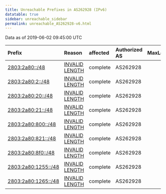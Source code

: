 ```yaml
---
title: Unreachable Prefixes in AS262928 (IPv6)
datatable: true
sidebar: unreachable_sidebar
permalink: unreachable_AS262928-v6.html
---
```


Data as of 2019-06-02 09:45:00 UTC


<div class="datatable-begin"></div>

| Prefix                                                           | Reason                                                                                                         | affected   | Authorized AS   |   MaxLength | Anchor                                         |   unreachable /48s |
|:-----------------------------------------------------------------|:---------------------------------------------------------------------------------------------------------------|:-----------|:----------------|------------:|:-----------------------------------------------|-------------------:|
| [2803:2a80::/48](https://stat.ripe.net/2803:2a80::/48)           | [INVALID LENGTH](https://rpki-validator.ripe.net/announcement-preview?asn=AS262928&prefix=2803:2a80::/48)      | complete   | AS262928        |          32 | [LACNIC](unreachable_LACNIC_RPKI_Root-v6.html) |                  1 |
| [2803:2a80:2::/48](https://stat.ripe.net/2803:2a80:2::/48)       | [INVALID LENGTH](https://rpki-validator.ripe.net/announcement-preview?asn=AS262928&prefix=2803:2a80:2::/48)    | complete   | AS262928        |          32 | [LACNIC](unreachable_LACNIC_RPKI_Root-v6.html) |                  1 |
| [2803:2a80:20::/48](https://stat.ripe.net/2803:2a80:20::/48)     | [INVALID LENGTH](https://rpki-validator.ripe.net/announcement-preview?asn=AS262928&prefix=2803:2a80:20::/48)   | complete   | AS262928        |          32 | [LACNIC](unreachable_LACNIC_RPKI_Root-v6.html) |                  1 |
| [2803:2a80:21::/48](https://stat.ripe.net/2803:2a80:21::/48)     | [INVALID LENGTH](https://rpki-validator.ripe.net/announcement-preview?asn=AS262928&prefix=2803:2a80:21::/48)   | complete   | AS262928        |          32 | [LACNIC](unreachable_LACNIC_RPKI_Root-v6.html) |                  1 |
| [2803:2a80:800::/48](https://stat.ripe.net/2803:2a80:800::/48)   | [INVALID LENGTH](https://rpki-validator.ripe.net/announcement-preview?asn=AS262928&prefix=2803:2a80:800::/48)  | complete   | AS262928        |          32 | [LACNIC](unreachable_LACNIC_RPKI_Root-v6.html) |                  1 |
| [2803:2a80:821::/48](https://stat.ripe.net/2803:2a80:821::/48)   | [INVALID LENGTH](https://rpki-validator.ripe.net/announcement-preview?asn=AS262928&prefix=2803:2a80:821::/48)  | complete   | AS262928        |          32 | [LACNIC](unreachable_LACNIC_RPKI_Root-v6.html) |                  1 |
| [2803:2a80:8f0::/48](https://stat.ripe.net/2803:2a80:8f0::/48)   | [INVALID LENGTH](https://rpki-validator.ripe.net/announcement-preview?asn=AS262928&prefix=2803:2a80:8f0::/48)  | complete   | AS262928        |          32 | [LACNIC](unreachable_LACNIC_RPKI_Root-v6.html) |                  1 |
| [2803:2a80:1255::/48](https://stat.ripe.net/2803:2a80:1255::/48) | [INVALID LENGTH](https://rpki-validator.ripe.net/announcement-preview?asn=AS262928&prefix=2803:2a80:1255::/48) | complete   | AS262928        |          32 | [LACNIC](unreachable_LACNIC_RPKI_Root-v6.html) |                  1 |
| [2803:2a80:1265::/48](https://stat.ripe.net/2803:2a80:1265::/48) | [INVALID LENGTH](https://rpki-validator.ripe.net/announcement-preview?asn=AS262928&prefix=2803:2a80:1265::/48) | complete   | AS262928        |          32 | [LACNIC](unreachable_LACNIC_RPKI_Root-v6.html) |                  1 |

<div class="datatable-end"></div>